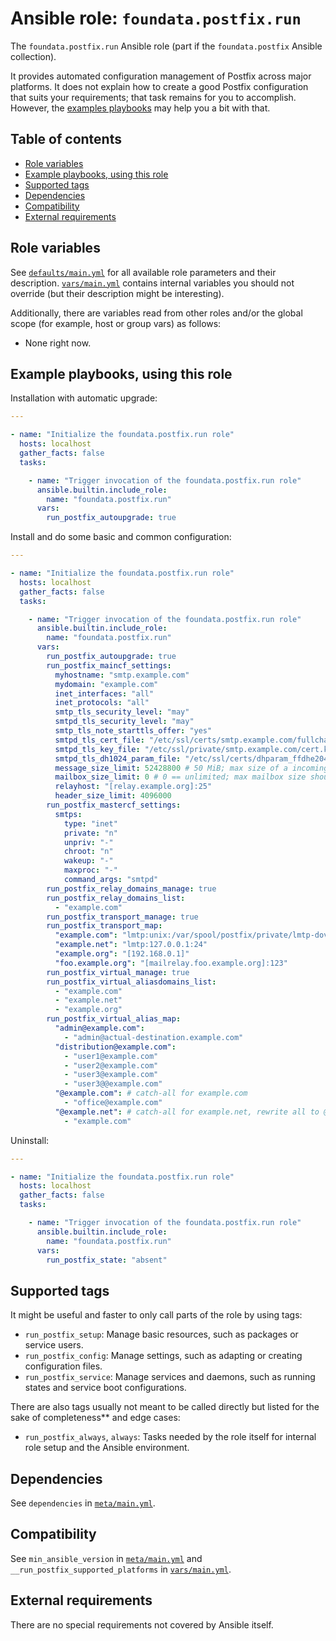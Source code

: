 # Ansible role: `foundata.postfix.run`

The `foundata.postfix.run` Ansible role (part if the `foundata.postfix` Ansible collection).

It provides automated configuration management of Postfix across major platforms. It does not explain how to create a good Postfix configuration that suits your requirements; that task remains for you to accomplish. However, the [examples playbooks](#examples) may help you a bit with that.



## Table of contents<a id="toc"></a>

- [Role variables](#variables)
- [Example playbooks, using this role](#examples)
- [Supported tags](#tags)
- [Dependencies](#dependencies)
- [Compatibility](#compatibility)
- [External requirements](#requirements)



## Role variables<a id="variables"></a>

See [`defaults/main.yml`](./defaults/main.yml) for all available role parameters and their description. [`vars/main.yml`](./vars/main.yml) contains internal variables you should not override (but their description might be interesting).

Additionally, there are variables read from other roles and/or the global scope (for example, host or group vars) as follows:

- None right now.



## Example playbooks, using this role<a id="examples"></a>

Installation with automatic upgrade:

```yaml
---

- name: "Initialize the foundata.postfix.run role"
  hosts: localhost
  gather_facts: false
  tasks:

    - name: "Trigger invocation of the foundata.postfix.run role"
      ansible.builtin.include_role:
        name: "foundata.postfix.run"
      vars:
        run_postfix_autoupgrade: true
```

Install and do some basic and common configuration:

```yaml
---

- name: "Initialize the foundata.postfix.run role"
  hosts: localhost
  gather_facts: false
  tasks:

    - name: "Trigger invocation of the foundata.postfix.run role"
      ansible.builtin.include_role:
        name: "foundata.postfix.run"
      vars:
        run_postfix_autoupgrade: true
        run_postfix_maincf_settings:
          myhostname: "smtp.example.com"
          mydomain: "example.com"
          inet_interfaces: "all"
          inet_protocols: "all"
          smtp_tls_security_level: "may"
          smtpd_tls_security_level: "may"
          smtp_tls_note_starttls_offer: "yes"
          smtpd_tls_cert_file: "/etc/ssl/certs/smtp.example.com/fullchain.cer"
          smtpd_tls_key_file: "/etc/ssl/private/smtp.example.com/cert.key"
          smtpd_tls_dh1024_param_file: "/etc/ssl/certs/dhparam_ffdhe2048.pem" # see https://www.postfix.org/postconf.5.html#smtpd_tls_dh1024_param_file
          message_size_limit: 52428800 # 50 MiB; max size of a incoming email
          mailbox_size_limit: 0 # 0 == unlimited; max mailbox size should be controlled by the mailserver
          relayhost: "[relay.example.org]:25"
          header_size_limit: 4096000
        run_postfix_mastercf_settings:
          smtps:
            type: "inet"
            private: "n"
            unpriv: "-"
            chroot: "n"
            wakeup: "-"
            maxproc: "-"
            command_args: "smtpd"
        run_postfix_relay_domains_manage: true
        run_postfix_relay_domains_list:
          - "example.com"
        run_postfix_transport_manage: true
        run_postfix_transport_map:
          "example.com": "lmtp:unix:/var/spool/postfix/private/lmtp-dovecot"
          "example.net": "lmtp:127.0.0.1:24"
          "example.org": "[192.168.0.1]"
          "foo.example.org": "[mailrelay.foo.example.org]:123"
        run_postfix_virtual_manage: true
        run_postfix_virtual_aliasdomains_list:
          - "example.com"
          - "example.net"
          - "example.org"
        run_postfix_virtual_alias_map:
          "admin@example.com":
            - "admin@actual-destination.example.com"
          "distribution@example.com":
            - "user1@example.com"
            - "user2@example.com"
            - "user3@example.com"
            - "user3@@example.com"
          "@example.com": # catch-all for example.com
            - "office@example.com"
          "@example.net": # catch-all for example.net, rewrite all to @example.com
            - "example.com"
```

Uninstall:

```yaml
---

- name: "Initialize the foundata.postfix.run role"
  hosts: localhost
  gather_facts: false
  tasks:

    - name: "Trigger invocation of the foundata.postfix.run role"
      ansible.builtin.include_role:
        name: "foundata.postfix.run"
      vars:
        run_postfix_state: "absent"
```



## Supported tags<a id="tags"></a>

It might be useful and faster to only call parts of the role by using tags:

- `run_postfix_setup`: Manage basic resources, such as packages or service users.
- `run_postfix_config`: Manage settings, such as adapting or creating configuration files.
- `run_postfix_service`: Manage services and daemons, such as running states and service boot configurations.

There are also tags usually not meant to be called directly but listed for the sake of completeness** and edge cases:

- `run_postfix_always`, `always`: Tasks needed by the role itself for internal role setup and the Ansible environment.



## Dependencies<a id="dependencies"></a>

See `dependencies` in [`meta/main.yml`](./meta/main.yml).



## Compatibility<a id="compatibility"></a>

See `min_ansible_version` in [`meta/main.yml`](./meta/main.yml) and `__run_postfix_supported_platforms` in [`vars/main.yml`](./vars/main.yml).



## External requirements<a id="requirements"></a>

There are no special requirements not covered by Ansible itself.

